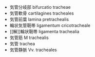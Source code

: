 - 気管分岐部 bifurcatio tracheae
- 気管軟骨 cartilagines tracheales
- 気管前葉 lamina pretrachealis
- 輪状気管靭帯 ligamentum cricotracheale
- [[解]]輪状靭帯 ligamenta trachealia
- 気管筋 M trachealis
- 気管 trachea
- 気管静脈 Vv. tracheales
